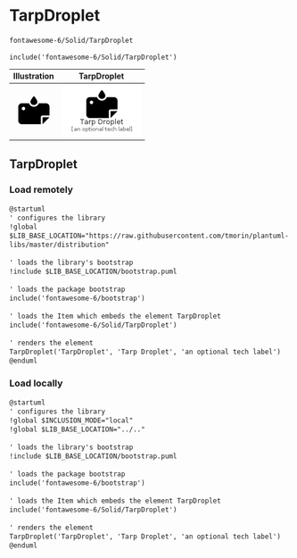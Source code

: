 # TarpDroplet


```text
fontawesome-6/Solid/TarpDroplet
```

```text
include('fontawesome-6/Solid/TarpDroplet')
```



| Illustration | TarpDroplet |
| :---: | :---: |
| ![illustration for Illustration](../../fontawesome-6/Solid/TarpDroplet.png) | ![illustration for TarpDroplet](../../fontawesome-6/Solid/TarpDroplet.Local.png) |




## TarpDroplet

### Load remotely
```plantuml
@startuml
' configures the library
!global $LIB_BASE_LOCATION="https://raw.githubusercontent.com/tmorin/plantuml-libs/master/distribution"

' loads the library's bootstrap
!include $LIB_BASE_LOCATION/bootstrap.puml

' loads the package bootstrap
include('fontawesome-6/bootstrap')

' loads the Item which embeds the element TarpDroplet
include('fontawesome-6/Solid/TarpDroplet')

' renders the element
TarpDroplet('TarpDroplet', 'Tarp Droplet', 'an optional tech label')
@enduml
```

### Load locally
```plantuml
@startuml
' configures the library
!global $INCLUSION_MODE="local"
!global $LIB_BASE_LOCATION="../.."

' loads the library's bootstrap
!include $LIB_BASE_LOCATION/bootstrap.puml

' loads the package bootstrap
include('fontawesome-6/bootstrap')

' loads the Item which embeds the element TarpDroplet
include('fontawesome-6/Solid/TarpDroplet')

' renders the element
TarpDroplet('TarpDroplet', 'Tarp Droplet', 'an optional tech label')
@enduml
```

